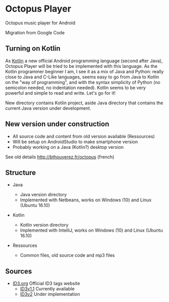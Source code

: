 # Octopus Player
Octopus music player for Android

Migration from Google Code


## Turning on Kotlin
As [Kotlin]( https://kotlinlang.org/ ) a new official Android programming language (second after Java), Octopus Player will be tried to be implemented with this language.
As the Kotlin programmer beginner I am, I see it as a mix of Java and Python: 
really close to Java and C-Like languages, seems easy to go from Java to Kotlin on the "way of programming", and with the syntax simplicity of Python (no semicolon needed, no indentation needed).
Kotlin seems to be very powerful and simple to read and write. Let's go for it!

New directory contains Kotlin project, aside Java directory that contains the current Java version under development.



## New version under construction
* All source code and content from old version available (Ressources)
* Will be setup on AndroidStudio to make smartphone version
* Probably working on a Java (Kotlin?) desktop version

See old details http://bthouverez.fr/octopus (french)

## Structure

* Java
  * Java version directory
  * Implemented with Netbeans, works on Windows (10) and Linux (Ubuntu 16.10)
  
* Kotlin
  * Kotlin version directory
  * Implemented with IntelliJ, works on Windows (10) and Linux (Ubuntu 16.10)
  
* Ressources
  * Common files, old source code and mp3 files

## Sources
* [ID3.org]( http://id3.org/ ) Official ID3 tags website
  * [ID3v1.1]( http://id3.org/ID3v1 ) Currently available
  * [ID3v2]( http://id3.org/ID3v2Easy ) Under implementation 
